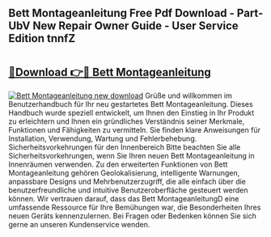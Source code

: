 ## Bett Montageanleitung Free Pdf Download - Part-UbV New Repair Owner Guide - User Service Edition tnnfZ

# <h2><a href="http://df6gn4.blite.top/?on=Bett+Montageanleitung">🔗Download 👉🔴 Bett Montageanleitung</a></h2>

[![Bett Montageanleitung new download](https://i.imgur.com/lujVjoI.png)](http://df6gn4.blite.top/?on=Bett+Montageanleitung)
Grüße und willkommen im Benutzerhandbuch für Ihr neu gestartetes Bett Montageanleitung. Dieses Handbuch wurde speziell entwickelt, um Ihnen den Einstieg in Ihr Produkt zu erleichtern und Ihnen ein gründliches Verständnis seiner Merkmale, Funktionen und Fähigkeiten zu vermitteln. Sie finden klare Anweisungen für Installation, Verwendung, Wartung und Fehlerbehebung. Sicherheitsvorkehrungen für den Innenbereich Bitte beachten Sie alle Sicherheitsvorkehrungen, wenn Sie Ihren neuen Bett Montageanleitung in Innenräumen verwenden. Zu den erweiterten Funktionen von Bett Montageanleitung gehören Geolokalisierung, intelligente Warnungen, anpassbare Designs und Mehrbenutzerzugriff, die alle einfach über die benutzerfreundliche und intuitive Benutzeroberfläche gesteuert werden können. Wir vertrauen darauf, dass das Bett MontageanleitungD eine umfassende Ressource für Ihre Bemühungen war, die Besonderheiten Ihres neuen Geräts kennenzulernen. Bei Fragen oder Bedenken können Sie sich gerne an unseren Kundenservice wenden.

